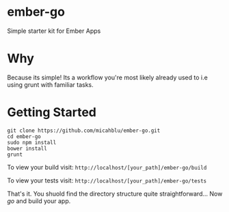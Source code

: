 ember-go
========

Simple starter kit for Ember Apps

Why
==

Because its simple! Its a workflow you're most likely already used to i.e using grunt with familiar tasks.

Getting Started
==

```shell
git clone https://github.com/micahblu/ember-go.git
cd ember-go
sudo npm install
bower install
grunt
```

To view your build visit: 
`http://localhost/[your_path]/ember-go/build`

To view your tests visit: 
`http://localhost/[your_path]/ember-go/tests`

That's it. You shuold find the directory structure quite straightforward... Now _go_ and build your app.
